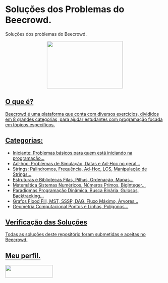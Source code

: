 # Soluções dos Problemas do Beecrowd.
Soluções dos problemas do Beecrowd.

<p align="center">
<a href="https://www.beecrowd.com.br/judge/en/profile/710583">
<img  width="240"  height="150"  src="https://resources.beecrowd.com.br/judge/img/5.0/logo-beecrowd.png?1635097036">
</p>


## O que é?
Beecrowd é uma plataforma que conta com diversos exercícios, divididos em 8 grandes categorias, para ajudar estudantes com programação focada em tópicos específicos.

## Categorias:
- Iniciante: Problemas básicos para quem está iniciando na programação...
- Ad-hoc: Problemas de Simulação, Datas e Ad-Hoc no geral...
- Strings: Palindromos, Frequência, Ad-Hoc, LCS, Manipulação de Strings...
- Estruturas e Bibliotecas Filas, Pilhas, Ordenação, Mapas...
- Matemática Sistemas Numéricos, Números Primos, BigInteger...
- Paradigmas Programação Dinâmica, Busca Binária, Gulosos, Backtracking...
- Grafos Flood Fill, MST, SSSP, DAG, Fluxo Máximo, Árvores...
- Geometria Computacional Pontos e Linhas, Polígonos...

## Verificação das Soluções
Todas as soluções deste repositório foram submetidas e aceitas no Beecrowd.

## Meu perfil.
<a href="https://www.beecrowd.com.br/judge/en/profile/710583" target="_blank"><img src="https://camo.githubusercontent.com/38d44389f0e6e510bcd916cffb484df9026d4d374160c290f94d1d3db4efb3ca/68747470733a2f2f7777772e62656563726f77642e636f6d2e62722f686f6d652f77702d636f6e74656e742f75706c6f6164732f323032312f30382f62656563726f77645f5f726f786f486f72436c65616e2d736d616c6c2d504e472d312e706e67" target="_blank" height="40" width="150"></a>
